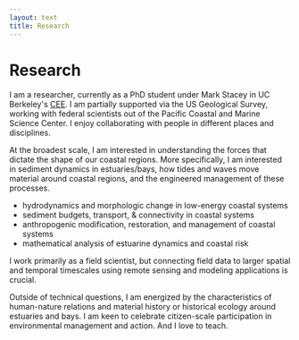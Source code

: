 ```yaml
---
layout: text
title: Research
---
```


# Research

I am a researcher, currently as a PhD student under Mark Stacey in UC Berkeley's <a href="https://ce.berkeley.edu/">CEE</a>. I am partially supported via the US Geological Survey, working with federal scientists out of the Pacific Coastal and Marine Science Center.  I enjoy collaborating with people in different places and disciplines. 

At the broadest scale, I am interested in understanding the forces that dictate the shape of our coastal regions. More specifically, I am interested in sediment dynamics in estuaries/bays, how tides and waves move material around coastal regions, and the engineered management of these processes. <br />
- hydrodynamics and morphologic change in low-energy coastal systems
- sediment budgets, transport, & connectivity in coastal systems
- anthropogenic modification, restoration, and management of coastal systems
- mathematical analysis of estuarine dynamics and coastal risk

I work primarily as a field scientist, but connecting field data to larger spatial and temporal timescales using remote sensing and modeling applications is crucial. 

Outside of technical questions, I am energized by the characteristics of human-nature relations and material history or historical ecology around estuaries and bays. I am keen to celebrate citizen-scale participation in environmental management and action. And I love to teach. 
